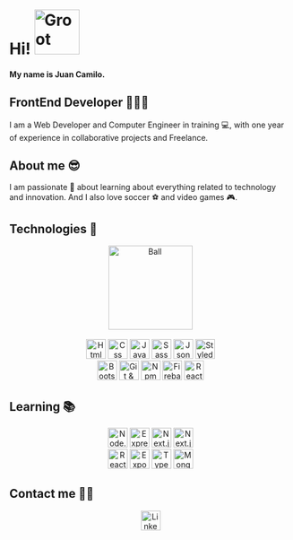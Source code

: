 # Hi! <img alt="Groot" src="https://media0.giphy.com/media/5gY7aACOhmJMyYNmXY/giphy.gif?cid=ecf05e473pf4x3cynsm93kgpvi85peryr12mmqq873qj59g9&rid=giphy.gif&ct=s" width="80px"> 

#### My name is Juan Camilo.

## FrontEnd Developer 👨🏽‍💻

I am a Web Developer and Computer Engineer in training 💻, with one year of experience in collaborative projects and Freelance.

## About me 😎

I am passionate 🧡 about learning about everything related to technology and innovation. And I also love soccer ⚽ and video games 🎮.

## Technologies 🔨

<div align="center">
  <img alt="Ball" src="https://media3.giphy.com/media/3oKIPkOl1M92aKiNtC/giphy.gif?cid=ecf05e472dbopzfc4dwjyt2cxvrxx1qfk49qhabjfwpz302b&rid=giphy.gif&ct=s" width="150px">
  <br><br>
  <img alt="Html" src="https://shields.io/badge/html-orange?logo=html5&style=for-the-badge" height="35px">
  <img alt="Css" src="https://shields.io/badge/css-blue?logo=css3&style=for-the-badge" height="35px">
  <img alt="JavaScript" src="https://shields.io/badge/javaScript-black?logo=javaScript&style=for-the-badge" height="35px">
  <img alt="Sass" src="https://shields.io/badge/sass-white?logo=sass&style=for-the-badge" height="35px">
  <img alt="Json" src="https://img.shields.io/badge/json-5E5C5C?style=for-the-badge&logo=json&logoColor=white" height="35px">
  <img alt="Styled Component" src="https://img.shields.io/badge/styled--components-DB7093?style=for-the-badge&logo=styled-components&logoColor=white" height="35px">
  <br>
  <img alt="Bootstrap" src="https://img.shields.io/badge/Bootstrap-563D7C?style=for-the-badge&logo=bootstrap&logoColor=white" height="35px">
  <img alt="Git & GitHub" src="https://img.shields.io/badge/git-%23F05033.svg?style=for-the-badge&logo=git&logoColor=white" height="35px">
  <img alt="Npm" src="https://shields.io/badge/npm-darkred?logo=npm&style=for-the-badge" height="35px">
  <img alt="Firebase" src="https://img.shields.io/badge/firebase-ffca28?style=for-the-badge&logo=firebase&logoColor=black" height="35px">
  <img alt="React JS" src="https://img.shields.io/badge/-ReactJs-61DAFB?logo=react&logoColor=white&style=for-the-badge" height="35px">
</div>

## Learning 📚

<div align="center">
  <img alt="Node.js" src="https://img.shields.io/badge/node.js-41c52d?style=for-the-badge&logo=nodedotjs&logoColor=white" height="35px">
  <img alt="Express" src="https://img.shields.io/badge/Express.js-000000?style=for-the-badge&logo=express&logoColor=white" height="35px">
  <img alt="Next.js" src="https://img.shields.io/badge/next.js-FFFFFF?style=for-the-badge&logo=nextdotjs&logoColor=black" height="35px">
  <img alt="Next.js" src="https://img.shields.io/badge/Redux-593D88?style=for-the-badge&logo=redux&logoColor=white" height="35px">
  
  <br>
  <img alt="React Native" src="https://img.shields.io/badge/react_native-%2320232a.svg?style=for-the-badge&logo=react&logoColor=%2361DAFB" height="35px">
  <img alt="Expo" src="https://img.shields.io/badge/expo-000000?style=for-the-badge&logo=expo&logoColor=#D04A37" height="35px">
  <img alt="TypeScript" src="https://img.shields.io/badge/TypeScript-007ACC?style=for-the-badge&logo=typescript&logoColor=white" height="35px">
  <img alt="MongoDB" src="https://shields.io/badge/mongoDB-lightgreen?logo=mongodb&style=for-the-badge" height="35px">
</div>

## Contact me ✌🏽

<div align="center">
  <a href="https://www.linkedin.com/in/juan-camilo-gomez-velez/" target="_blank"> <img alt="Linkedin" src="https://img.shields.io/badge/linkedin-%230077B5.svg?style=for-the-badge&logo=linkedin&logoColor=white" height="35px"> </a>
</div>
